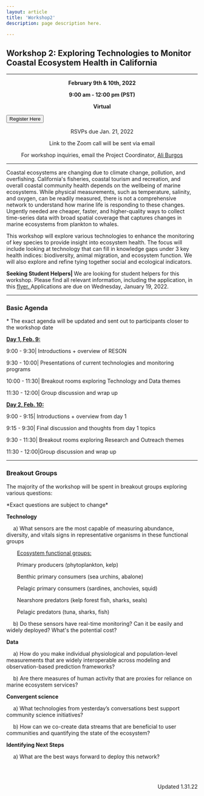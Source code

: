 ```yaml
---
layout: article
title: 'Workshop2'
description: page description here.

---
```


<h2>Workshop 2: Exploring Technologies to Monitor Coastal Ecosystem Health in California</h2>
<hr/>
<div id="main-container">

<p><center><b> February 9th & 10th, 2022</b> </center></p>
<p><center><b> 9:00 am - 12:00 pm (PST)</b> </center></p>
<p><center><b> Virtual</b> </center></p>

<div class="container">
  <div class="row">
    <div class="col text-center">
     <a href='https://docs.google.com/forms/d/e/1FAIpQLSe91vbP9VD3-4VtrnxA7-Q_U2u_dRv8XqbrCrI4HH2Ye_RX8Q/viewform?usp=sf_link'><button class="btn btn-primary">Register Here</button></a>
    </div>
  </div>
</div>


<p><center> RSVPs due Jan. 21, 2022</center></p>
<p><center> Link to the Zoom call will be sent via email</center></p>
<p><center> For workshop inquiries, email the Project Coordinator,  <a href="mailto:a_burgos@ucsb.edu">Ali Burgos</a> </center></p>


<hr/>
 <p>Coastal ecosystems are changing due to climate change, pollution, and overfishing. California's fisheries, coastal tourism and recreation, and overall coastal community health depends on the wellbeing of marine ecosystems. While physical measurements, such as temperature, salinity, and oxygen, can be readily measured, there is not a comprehensive network to understand how marine life is responding to these changes. Urgently needed are cheaper, faster, and higher-quality ways to collect time-series data with broad spatial coverage that captures changes in marine ecosystems from plankton to whales. </p>

<p>
This workshop will explore various technologies to enhance the monitoring of key species to provide insight into ecosystem health. The focus will include looking at technology that can fill in knowledge gaps under 3 key health indices: biodiversity, animal migration, and ecosystem function. We will also explore and refine tying together social and ecological indicators. 
 </p>
 
 <p><b> Seeking Student Helpers| </b> We are looking for student helpers for this workshop. Please find all relevant information, including the application, in this <a href="{{site.baseurl }}/news/student_w2_participation.pdf"> flyer. </a> Applications are due on Wednesday, January 19, 2022. 

<hr/>
<h3> Basic Agenda </h3>
<p>* The exact agenda will be updated and sent out to participants closer to the workshop date </p>

<div>
<div class="row">
<div class="col-md-6">

<p><u><b>Day 1, Feb. 9: </b></u></p> 

<p>9:00 - 9:30|	Introductions + overview of RESON </p>
<p>9:30 - 10:00| Presentations of current technologies and monitoring programs</p>
<p>10:00 - 11:30| Breakout rooms exploring Technology and Data themes</p>
<p>11:30 - 12:00| Group discussion and wrap up</p>
</div>

<div class="col-md-6">
<p><u><b>Day 2, Feb. 10:</b></u></p> 
<p>9:00 - 9:15|	Introductions + overview from day 1</p>
<p>9:15 - 9:30|	Final discussion and thoughts from day 1 topics</p>
<p>9:30 - 11:30| Breakout rooms exploring Research and Outreach themes</p>
<p>11:30 - 12:00|Group discussion and wrap up</p>
</div>
</div>
<hr/>


<h3> Breakout Groups </h3>
<p> The majority of the workshop will be spent in breakout groups exploring various questions:</p>
<p> *Exact questions are subject to change* </p>

<p><b> Technology </b></p>
<p> &emsp; a) What sensors are the most capable of measuring abundance, diversity, and vitals signs in representative organisms in these functional groups </p>
<p>&emsp;&emsp;<u>Ecosystem functional groups:</u></p>
<p>&emsp;&emsp;Primary producers (phytoplankton, kelp) </p>
<p>&emsp;&emsp;Benthic primary consumers (sea urchins, abalone) </p>
<p>&emsp;&emsp;Pelagic primary consumers (sardines, anchovies, squid) </p>
<p>&emsp;&emsp;Nearshore predators (kelp forest fish, sharks, seals)</p>
<p>&emsp;&emsp;Pelagic predators (tuna, sharks, fish)</p>

<p> &emsp; b) Do these sensors have real-time monitoring? Can it be easily and widely deployed? What's the potential cost?</p>

<p><b> Data </b></p>
<p> &emsp; a) How do you make individual physiological and population-level measurements that are widely interoperable across modeling and observation-based prediction frameworks? </p>
<p> &emsp; b) Are there measures of human activity that are proxies for reliance on marine ecosystem services? </p>

<p><b> Convergent science </b></p>
<p> &emsp; a) What technologies from yesterday’s conversations best support community science initiatives? </p>
<p> &emsp; b) How can we co-create data streams that are beneficial to user communities and quantifying the state of the ecosystem?  </p>

<p><b> Identifying Next Steps </b></p>
<p> &emsp; a) What are the best ways forward to deploy this network?</p>


<br>
<style>
div.c {
  text-align: right;
} 
</style>

<br>
<div class="c">
<p> Updated 1.31.22 </p>
</div>




